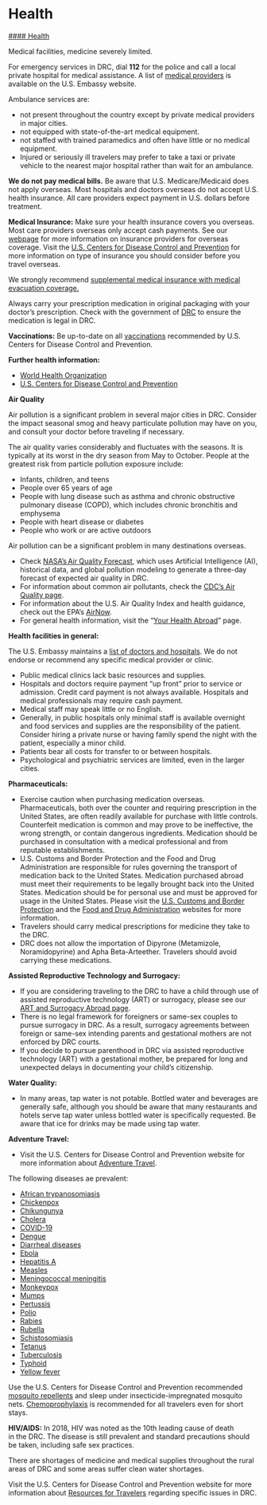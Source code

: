 # Health

[#### Health](javascript:void(0); "Health")

Medical facilities, medicine severely limited.

For emergency services in DRC, dial **112** for the police and call a local private hospital for medical assistance. A list of [medical providers](https://cd.usembassy.gov/u-s-citizen-services/local-resources-of-u-s-citizens/doctors/) is available on the U.S. Embassy website.

Ambulance services are:

* not present throughout the country except by private medical providers in major cities.
* not equipped with state-of-the-art medical equipment.
* not staffed with trained paramedics and often have little or no medical equipment.
* Injured or seriously ill travelers may prefer to take a taxi or private vehicle to the nearest major hospital rather than wait for an ambulance.

**We do not pay medical bills.** Be aware that U.S. Medicare/Medicaid does not apply overseas. Most hospitals and doctors overseas do not accept U.S. health insurance. All care providers expect payment in U.S. dollars before treatment.

**Medical Insurance:** Make sure your health insurance covers you overseas. Most care providers overseas only accept cash payments. See our [webpage](https://travel.state.gov/content/travel/en/international-travel/before-you-go/your-health-abroad/insurance-providers-overseas.html) for more information on insurance providers for overseas coverage. Visit the [U.S. Centers for Disease Control and Prevention](https://wwwnc.cdc.gov/travel/page/insurance) for more information on type of insurance you should consider before you travel overseas.

We strongly recommend [supplemental medical insurance with medical evacuation coverage.](https://travel.state.gov/content/travel/en/international-travel/before-you-go/your-health-abroad/insurance-providers-overseas.html)

Always carry your prescription medication in original packaging with your doctor’s prescription. Check with the government of [DRC](http://www.dgm.cd/) to ensure the medication is legal in DRC.

**Vaccinations:** Be up-to-date on all [vaccinations](https://wwwnc.cdc.gov/travel/destinations/list) recommended by U.S. Centers for Disease Control and Prevention.

**Further health information:**

* [World Health Organization](https://www.who.int/countries/)
* [U.S. Centers for Disease Control and Prevention](http://wwwnc.cdc.gov/travel/)

**Air Quality**

Air pollution is a significant problem in several major cities in DRC. Consider the impact seasonal smog and heavy particulate pollution may have on you, and consult your doctor before traveling if necessary.

The air quality varies considerably and fluctuates with the seasons. It is typically at its worst in the dry season from May to October. People at the greatest risk from particle pollution exposure include:

* Infants, children, and teens
* People over 65 years of age
* People with lung disease such as asthma and chronic obstructive pulmonary disease (COPD), which includes chronic bronchitis and emphysema
* People with heart disease or diabetes
* People who work or are active outdoors

Air pollution can be a significant problem in many destinations overseas.

* Check [NASA’s Air Quality Forecast](https://aeronet.gsfc.nasa.gov/new_web/aqforecast), which uses Artificial Intelligence (AI), historical data, and global pollution modeling to generate a three-day forecast of expected air quality in DRC.
* For information about common air pollutants, check the [CDC’s Air Quality page](https://www.cdc.gov/air-quality/pollutants/).
* For information about the U.S. Air Quality Index and health guidance, check out the EPA’s [AirNow](https://www.airnow.gov/aqi/aqi-basics/).
* For general health information, visit the “[Your Health Abroad](https://travel.state.gov/content/travel/en/international-travel/before-you-go/your-health-abroad.html)” page.

**Health facilities in general:**

The U.S. Embassy maintains a [list of doctors and hospitals](https://cd.usembassy.gov/u-s-citizen-services/local-resources-of-u-s-citizens/doctors/). We do not endorse or recommend any specific medical provider or clinic.

* Public medical clinics lack basic resources and supplies.
* Hospitals and doctors require payment “up front” prior to service or admission. Credit card payment is not always available. Hospitals and medical professionals may require cash payment.
* Medical staff may speak little or no English.
* Generally, in public hospitals only minimal staff is available overnight and food services and supplies are the responsibility of the patient. Consider hiring a private nurse or having family spend the night with the patient, especially a minor child.
* Patients bear all costs for transfer to or between hospitals.
* Psychological and psychiatric services are limited, even in the larger cities.

**Pharmaceuticals:**

* Exercise caution when purchasing medication overseas. Pharmaceuticals, both over the counter and requiring prescription in the United States, are often readily available for purchase with little controls. Counterfeit medication is common and may prove to be ineffective, the wrong strength, or contain dangerous ingredients. Medication should be purchased in consultation with a medical professional and from reputable establishments.
* U.S. Customs and Border Protection and the Food and Drug Administration are responsible for rules governing the transport of medication back to the United States. Medication purchased abroad must meet their requirements to be legally brought back into the United States. Medication should be for personal use and must be approved for usage in the United States. Please visit the [U.S. Customs and Border Protection](https://www.cbp.gov/travel/us-citizens/know-before-you-go/prohibited-and-restricted-items) and the [Food and Drug Administration](https://www.fda.gov/drugs/resourcesforyou/consumers/buyingusingmedicinesafely/buyingmedicinefromoutsidetheunitedstates/default.htm) websites for more information.
* Travelers should carry medical prescriptions for medicine they take to the DRC.
* DRC does not allow the importation of Dipyrone (Metamizole, Noramidopyrine) and Apha Beta-Arteether. Travelers should avoid carrying these medications.

**Assisted Reproductive Technology and Surrogacy:**

* If you are considering traveling to the DRC to have a child through use of assisted reproductive technology (ART) or surrogacy, please see our [ART and Surrogacy Abroad page](https://travel.state.gov/content/travel/en/legal/travel-legal-considerations/us-citizenship/Assisted-Reproductive-Technology-ART-Surrogacy-Abroad.html).
* There is no legal framework for foreigners or same-sex couples to pursue surrogacy in DRC. As a result, surrogacy agreements between foreign or same-sex intending parents and gestational mothers are not enforced by DRC courts.
* If you decide to pursue parenthood in DRC via assisted reproductive technology (ART) with a gestational mother, be prepared for long and unexpected delays in documenting your child’s citizenship.

**Water Quality:**

* In many areas, tap water is not potable. Bottled water and beverages are generally safe, although you should be aware that many restaurants and hotels serve tap water unless bottled water is specifically requested. Be aware that ice for drinks may be made using tap water.

**Adventure Travel:**

* Visit the U.S. Centers for Disease Control and Prevention website for more information about [Adventure Travel](https://wwwnc.cdc.gov/travel/page/adventure).

The following diseases ae prevalent:

* [African trypanosomiasis](http://www.cdc.gov/parasites/sleepingsickness/index.html)
* [Chickenpox](http://www.cdc.gov/chickenpox/)
* [Chikungunya](http://www.cdc.gov/chikungunya/)
* [Cholera](https://www.cdc.gov/cholera/africa/index.html)
* [COVID-19](https://www.cdc.gov/coronavirus/2019-nCoV/index.html)
* [Dengue](http://www.cdc.gov/Dengue/)
* [Diarrheal diseases](http://wwwnc.cdc.gov/travel/page/travelers-diarrhea)
* [Ebola](https://wwwnc.cdc.gov/travel/diseases/ebola)
* [Hepatitis A](https://www.cdc.gov/hepatitis/hav/index.htm)
* [Measles](http://www.cdc.gov/measles/index.html)
* [Meningococcal meningitis](http://wwwnc.cdc.gov/travel/yellowbook/2014/chapter-3-infectious-diseases-related-to-travel/meningococcal-disease)
* [Monkeypox](https://www.cdc.gov/poxvirus/monkeypox/)
* [Mumps](http://www.cdc.gov/mumps/index.html)
* [Pertussis](http://wwwnc.cdc.gov/travel/diseases/pertussis)
* [Polio](https://www.cdc.gov/polio/)
* [Rabies](https://wwwnc.cdc.gov/travel/yellowbook/2018/infectious-diseases-related-to-travel/rabies)
* [Rubella](http://wwwnc.cdc.gov/travel/yellowbook/2016/infectious-diseases-related-to-travel/rubella)
* [Schistosomiasis](http://www.cdc.gov/parasites/schistosomiasis/)
* [Tetanus](http://www.cdc.gov/tetanus/index.html)
* [Tuberculosis](http://www.cdc.gov/tb/)
* [Typhoid](http://www.cdc.gov/typhoid-fever/index.html)
* [Yellow fever](http://www.cdc.gov/yellowfever/)

Use the U.S. Centers for Disease Control and Prevention recommended [mosquito repellents](http://wwwnc.cdc.gov/travel/page/avoid-bug-bites) and sleep under insecticide-impregnated mosquito nets. [Chemoprophylaxis](http://www.cdc.gov/malaria/travelers/drugs.html) is recommended for all travelers even for short stays.

**HIV/AIDS:** In 2018, HIV was noted as the 10th leading cause of death in the DRC. The disease is still prevalent and standard precautions should be taken, including safe sex practices.

There are shortages of medicine and medical supplies throughout the rural areas of DRC and some areas suffer clean water shortages.

Visit the U.S. Centers for Disease Control and Prevention website for more information about [Resources for Travelers](https://wwwnc.cdc.gov/travel/destinations/traveler/none/democratic-republic-of-congo) regarding specific issues in DRC.